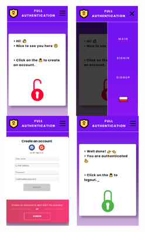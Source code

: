 <div style = "width: 80%; heigth: 10px; display: flex; flex-wrap: wrap; justify-content: space-evenly; align-items: space-bettwen; margin: 0 auto;">
    <img src="src/assets/shots/mobile_main.png" height="300px">
    <img src="src/assets/shots/mobile_side.png" height="300px">
    <img src="src/assets/shots/mobile_signup.png" height="300px">
    <img src="src/assets/shots/mobile_main_auth.png" height="300px">
</div>
